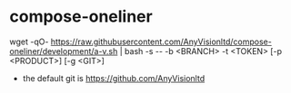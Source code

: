 # compose-oneliner

wget -qO- <https://raw.githubusercontent.com/AnyVisionltd/compose-oneliner/development/a-v.sh> | bash -s -- -b \<BRANCH\> -t \<TOKEN\> [-p \<PRODUCT\>] [-g \<GIT\>]

* the default git is <https://github.com/AnyVisionltd>
